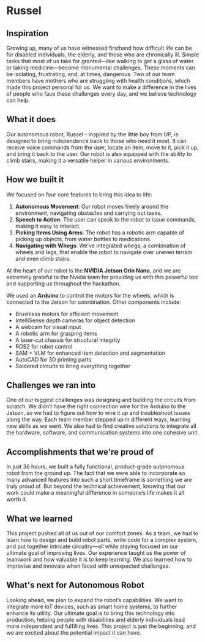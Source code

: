 # Russel

## Inspiration  
Growing up, many of us have witnessed firsthand how difficult life can be for disabled individuals, the elderly, and those who are chronically ill. Simple tasks that most of us take for granted—like walking to get a glass of water or taking medicine—become monumental challenges. These moments can be isolating, frustrating, and, at times, dangerous. Two of our team members have mothers who are struggling with health conditions, which made this project personal for us. We want to make a difference in the lives of people who face these challenges every day, and we believe technology can help.

## What it does  
Our autonomous robot, Russel - inspired by the little boy from UP, is designed to bring independence back to those who need it most. It can receive voice commands from the user, locate an item, move to it, pick it up, and bring it back to the user. Our robot is also equipped with the ability to climb stairs, making it a versatile helper in various environments.

## How we built it  
We focused on four core features to bring this idea to life:

1. **Autonomous Movement**: Our robot moves freely around the environment, navigating obstacles and carrying out tasks.
2. **Speech to Action**: The user can speak to the robot to issue commands, making it easy to interact.
3. **Picking Items Using Arms**: The robot has a robotic arm capable of picking up objects, from water bottles to medications.
4. **Navigating with Whegs**: We’ve integrated whegs, a combination of wheels and legs, that enable the robot to navigate over uneven terrain and even climb stairs.

At the heart of our robot is the **NVIDIA Jetson Orin Nano**, and we are extremely grateful to the Nvidia team for providing us with this powerful tool and supporting us throughout the hackathon.

We used an **Arduino** to control the motors for the wheels, which is connected to the Jetson for coordination. Other components include:

- Brushless motors for efficient movement
- IntelliSense depth cameras for object detection
- A webcam for visual input
- A robotic arm for grasping items
- A laser-cut chassis for structural integrity
- ROS2 for robot control
- SAM + VLM for enhanced item detection and segmentation
- AutoCAD for 3D printing parts
- Soldered circuits to bring everything together

## Challenges we ran into  
One of our biggest challenges was designing and building the circuits from scratch. We didn’t have the right connection wire for the Arduino to the Jetson, so we had to figure out how to wire it up and troubleshoot issues along the way. Each team member stepped up in different ways, learning new skills as we went. We also had to find creative solutions to integrate all the hardware, software, and communication systems into one cohesive unit.

## Accomplishments that we're proud of  
In just 36 hours, we built a fully functional, product-grade autonomous robot from the ground up. The fact that we were able to incorporate so many advanced features into such a short timeframe is something we are truly proud of. But beyond the technical achievement, knowing that our work could make a meaningful difference in someone’s life makes it all worth it.

## What we learned  
This project pushed all of us out of our comfort zones. As a team, we had to learn how to design and build robot parts, write code for a complex system, and put together intricate circuitry—all while staying focused on our ultimate goal of improving lives. Our experience taught us the power of teamwork and how valuable it is to keep learning. We also learned how to improvise and innovate when faced with unexpected challenges.

## What's next for Autonomous Robot  
Looking ahead, we plan to expand the robot’s capabilities. We want to integrate more IoT devices, such as smart home systems, to further enhance its utility. Our ultimate goal is to bring this technology into production, helping people with disabilities and elderly individuals lead more independent and fulfilling lives. This project is just the beginning, and we are excited about the potential impact it can have.
